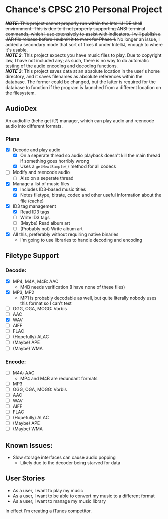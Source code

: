 # Chance's CPSC 210 Personal Project

~~***NOTE***: This project cannot properly run within the IntelliJ IDE shell environment. This is due to it not properly supporting ANSI terminal commands, which I use extensively to assist with indicators. I will publish a JAR file release before I submit it to mark for Phase 1.~~ No longer an issue, I added a secondary mode that sort of fixes it under IntelliJ, enough to where it's usable.<br>
***NOTE 2***: This project expects you have music files to play. Due to copyright law, I have not included any; as such, there is no way to do automatic testing of the audio encoding and decoding functions.<br>
***NOTE 3***: This project saves data at an absolute location in the user's home directory, and it saves filenames as absolute references within the database. The former could be changed, but the latter is required for the database to function if the program is launched from a different location on the filesystem.

## AudioDex
An audiofile (hehe get it?) manager, which can play audio and reencode audio into different formats.

### Plans
- [x] Decode and play audio
  - [x] On a seperate thread so audio playback doesn't kill the main thread if something goes horribly wrong
  - [x] Uses a `getNextSample()` method for all codecs
- [ ] Modify and reencode audio
  - [ ] Also on a seperate thread
- [x] Manage a list of music files
  - [x] Includes ID3-based music titles
  - [x] Notes filetype, bitrate, codec and other useful information about the file (cache)
- [x] ID3 tag management
  - [x] Read ID3 tags
  - [ ] Write ID3 tags
  - [ ] (Maybe) Read album art
  - [ ] (Probably not) Write album art
- [x] All this, preferably without requiring native binaries
  - I'm going to use libraries to handle decoding and encoding
  
## Filetype Support
### Decode:
- [x] MP4, M4A, M4B: AAC
  - M4B needs verification (I have none of these files)
- [x] MP3, MP2
  - MP1 is probably decodable as well, but quite literally nobody uses this format so I can't test
- [ ] OGG, OGA, MOGG: Vorbis
- [ ] AAC
- [x] WAV
- [ ] AIFF
- [ ] FLAC
- [ ] (Hopefully) ALAC
- [ ] (Maybe) APE
- [ ] (Maybe) WMA

### Encode:
- [ ] M4A: AAC
  - MP4 and M4B are redundant formats
- [ ] MP3
- [ ] OGG, OGA, MOGG: Vorbis
- [ ] AAC
- [ ] WAV
- [ ] AIFF
- [ ] FLAC
- [ ] (Hopefully) ALAC
- [ ] (Maybe) APE
- [ ] (Maybe) WMA

## Known Issues:
- Slow storage interfaces can cause audio popping
  - Likely due to the decoder being starved for data

## User Stories
- As a user, I want to play my music
- As a user, I want to be able to convert my music to a different format
- As a user, I want to manage my music library

In effect I'm creating a iTunes competitor.
